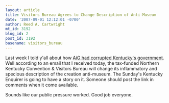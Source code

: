 ```yaml
---
layout: article
title: Visitors Bureau Agrees to Change Description of Anti-Museum
date: '2007-09-01 12:12:01 -0700'
author: Reed A. Cartwright
mt_id: 3192
blog_id: 2
post_id: 3192
basename: visitors_bureau
---
```

Last week I told y'all about how [AiG had corrupted Kentucky's government](/archives/2007/08/answers-in-gene.html).  Well according to an email that I received today, the tax-funded Northern Kentucky Convention & Visitors Bureau will change its inflammatory and specious description of the creation anti-museum.  The Sunday's Kentucky Enquirer is going to have a story on it.  Someone should post the link in comments when it come available.

Sounds like our public pressure worked.  Good job everyone.
